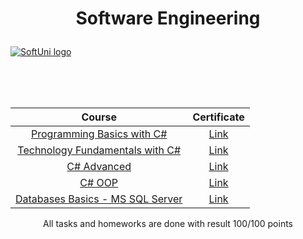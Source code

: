 # <p align="center">Software Engineering<p>

<a href="https://softuni.bg/trainings/courses" rel="Courses">  ![SoftUni logo][logo] <a/>

[logo]: http://innovationstarterbox.bg/wp-content/uploads/2016/05/Softuni_logo_trasparent.png "Logo"

<br/>
<br/>
<br/>


   |**Course**|**Certificate**| 
   | :---:  | :---:  |
   |<a href="https://softuni.bg/trainings/2073/programming-basics-with-csharp-september-2018" > Programming Basics with C# </a>   | <a href="https://softuni.bg/certificates/details/60321/fd3aab98"> Link</a> |
   |<a href="https://softuni.bg/trainings/2237/technology-fundamentals-with-csharp-january-2019"> Technology Fundamentals with C# </a>| <a href="https://softuni.bg/certificates/details/65334/57fb586b"> Link</a> |
   |<a href="https://softuni.bg/trainings/2348/csharp-advanced-may-2019"> C# Advanced </a>| <a href="https://softuni.bg/certificates/details/67735/cea02355"> Link</a> |
   |<a href="https://softuni.bg/trainings/2349/csharp-oop-june-2019"> C# OOP </a>| <a href="https://softuni.bg/certificates/details/69812/009c9751"> Link</a> |
   |<a href="https://softuni.bg/trainings/2495/databases-basics-ms-sql-server-september-2019"> Databases Basics - MS SQL Server </a>| <a href="https://softuni.bg/certificates/details/71085/ee12dfa6"> Link</a> |

<p align="center">All tasks and homeworks are done with result 100/100 points<p>
